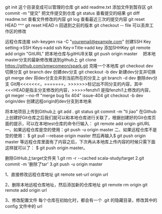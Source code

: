 git init 		这个目录变成可以管理的仓库
git add readme.txt 		添加文件到暂存区
git commit -m "提交" 	 把文件提交到仓库
git status		查看提交的结果
git diff readme.txt  查看文件修改的内容
git log 	查看最近三次的提交内容
git reset HEAD ^^^ 
git reset HEAD n		回退到之前的版本
git checkout -- file 可以丢弃工作区的修改

远程仓库连接
ssh-keygen rsa -C "youremail@example.com"	 创建SSH Key
setting->SSH Keys->add ssh Key->Title->add key 		添加SHHKey
git remote add origin "GitURL"  	把本地仓库与gitHUB关联
git push origin master			　把本地master分支的最新修改推送到github上
git clone https://github.com/smwcomeon/spark.git  	克隆一个本地库
git checkout dev 	切换分支
git branch dev 		创建dev分支
git checkout -b dev  	新建dev分支并切换
git merge dev 		将dev分支合并到当前所在的分支上
git branch -d dev 		删除dev分支
Git用<<<<<<<，=======，>>>>>>>标记出不同分支的内容，其中<<<HEAD是指主分支修改的内容，>>>>>fenzhi1 是指fenzhi1上修改的内容，
git meger --no-ff "merge bug fix 404" issue-404
git checkout -b dev origin/dev 		创建远程origin的dev分支到本地来

将本地项目上传到Github上
git add .
git status
git commit -m "ti jiao"
在Github上创建好Git仓库之后我们就可以和本地仓库进行关联了，根据创建好的Git仓库页面的提示，可以在本地test仓库的命令行输入：
git remote add origin gitURL
一、如果远程仓库是空的使用：git push -u origin master
二、如果远程仓库不是空的使用：
$ git pull --rebase origin master
然后再输入$ git push origin master
等远程仓库里面有了内容之后，下次再从本地库上传内容的时候只需下面这样就可以了：
$ git push origin master。

删除GitHub上target文件夹
1.git rm -r --cached scala-study/target
2.git commit -m '删除了tar'
3.git push -u origin master



1、直接修改远程仓库地址
git remote set-url origin url

2、删除本地远程仓库地址，然后添加新的仓库地址
git remote rm origin
git remote add origin url


3、修改配置文件
每个仓库在初始化时，都会有一个 .git 的隐藏目录，修改其中的 config 文件中的 url

